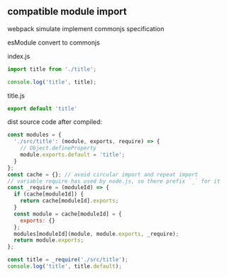 ## compatible module import

webpack simulate implement commonjs specification


esModule convert to commonjs

index.js
```js
import title from './title';

console.log('title', title);
```
title.js
```js
export default 'title'
```

dist source code after compiled:
```js
const modules = {
  './src/title': (module, exports, require) => {
    // Object.defineProperty
    module.exports.default = 'title';
  }
};
const cache = {}; // avoid circular import and repeat import
// variable require has used by node.js, so there prefix `_` for it
const _require = (moduleId) => {
  if (cache[moduleId]) {
    return cache[moduleId].exports;
  }
  const module = cache[moduleId] = {
    exports: {}
  };
  modules[moduleId](module, module.exports, _require);
  return module.exports;
};

const title = _require('./src/title');
console.log('title', title.default);
```

